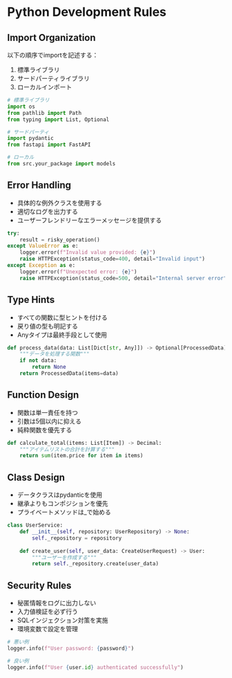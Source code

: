 # Python Development Rules

## Import Organization
以下の順序でimportを記述する：

1. 標準ライブラリ
2. サードパーティライブラリ
3. ローカルインポート

```python
# 標準ライブラリ
import os
from pathlib import Path
from typing import List, Optional

# サードパーティ
import pydantic
from fastapi import FastAPI

# ローカル
from src.your_package import models
```

## Error Handling
- 具体的な例外クラスを使用する
- 適切なログを出力する
- ユーザーフレンドリーなエラーメッセージを提供する

```python
try:
    result = risky_operation()
except ValueError as e:
    logger.error(f"Invalid value provided: {e}")
    raise HTTPException(status_code=400, detail="Invalid input")
except Exception as e:
    logger.error(f"Unexpected error: {e}")
    raise HTTPException(status_code=500, detail="Internal server error")
```

## Type Hints
- すべての関数に型ヒントを付ける
- 戻り値の型も明記する
- Anyタイプは最終手段として使用

```python
def process_data(data: List[Dict[str, Any]]) -> Optional[ProcessedData]:
    """データを処理する関数"""
    if not data:
        return None
    return ProcessedData(items=data)
```

## Function Design
- 関数は単一責任を持つ
- 引数は5個以内に抑える
- 純粋関数を優先する

```python
def calculate_total(items: List[Item]) -> Decimal:
    """アイテムリストの合計を計算する"""
    return sum(item.price for item in items)
```

## Class Design
- データクラスはpydanticを使用
- 継承よりもコンポジションを優先
- プライベートメソッドは_で始める

```python
class UserService:
    def __init__(self, repository: UserRepository) -> None:
        self._repository = repository
    
    def create_user(self, user_data: CreateUserRequest) -> User:
        """ユーザーを作成する"""
        return self._repository.create(user_data)
```

## Security Rules
- 秘匿情報をログに出力しない
- 入力値検証を必ず行う
- SQLインジェクション対策を実施
- 環境変数で設定を管理

```python
# 悪い例
logger.info(f"User password: {password}")

# 良い例
logger.info(f"User {user.id} authenticated successfully")
```